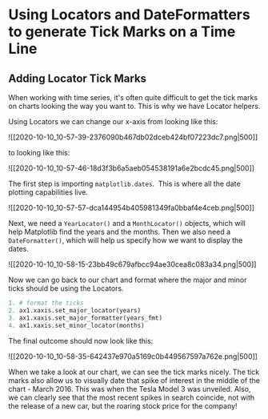 # Using Locators and DateFormatters to generate Tick Marks on a Time Line

## Adding Locator Tick Marks

When working with time series, it's often quite difficult to get the tick marks on charts looking the way you want to. This is why we have Locator helpers.

Using Locators we can change our x-axis from looking like this:

![[2020-10-10_10-57-39-2376090b467db02dceb424bf07223dc7.png|500]]

to looking like this:

![[2020-10-10_10-57-46-18d3f3b6a5aeb054538191a6e2bcdc45.png|500]]

The first step is importing `matplotlib.dates`.  This is where all the date plotting capabilities live.

![[2020-10-10_10-57-57-dca144954b405981349fa0bbaf4e4ceb.png|500]]

Next, we need a `YearLocator()` and a `MonthLocator()` objects, which will help Matplotlib find the years and the months. Then we also need a `DateFormatter()`, which will help us specify how we want to display the dates.

![[2020-10-10_10-58-15-23bb49c679afbcc94ae30cea8c083a34.png|500]]

Now we can go back to our chart and format where the major and minor ticks should be using the Locators.

```python
1. # format the ticks
2. ax1.xaxis.set_major_locator(years)
3. ax1.xaxis.set_major_formatter(years_fmt)
4. ax1.xaxis.set_minor_locator(months)
```

The final outcome should now look like this:

![[2020-10-10_10-58-35-642437e970a5169c0b449567597a762e.png|500]]

When we take a look at our chart, we can see the tick marks nicely. The tick marks also allow us to visually date that spike of interest in the middle of the chart - March 2016. This was when the Tesla Model 3 was unveiled. Also, we can clearly see that the most recent spikes in search coincide, not with the release of a new car, but the roaring stock price for the company!